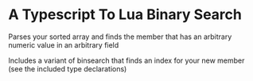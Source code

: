 # A Typescript To Lua Binary Search

Parses your sorted array and finds the member that has an arbitrary numeric value in an arbitrary field

Includes a variant of binsearch that finds an index for your new member (see the included type declarations)